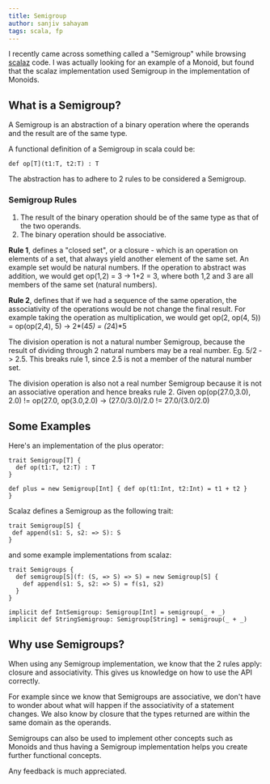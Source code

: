 ```yaml
---
title: Semigroup
author: sanjiv sahayam
tags: scala, fp
---
```


I recently came across something called a "Semigroup" while browsing [scalaz](http://github.com/nkpart/scalaz) code. I was actually looking for an example of a Monoid, but found that the scalaz implementation used Semigroup in the implementation of Monoids.

## What is a Semigroup?

A Semigroup is an abstraction of a binary operation where the operands and the result are of the same type.

A functional definition of a Semigroup in scala could be:


```{.scala}
def op[T](t1:T, t2:T) : T
```

The abstraction has to adhere to 2 rules to be considered a Semigroup.

### Semigroup Rules

1. The result of the binary operation should be of the same type as that of the two operands.
2. The binary operation should be associative.

__Rule 1__, defines a "closed set", or a closure - which is an operation on elements of a set, that always yield another element of the same set. An example set would be natural numbers. If the operation to abstract was addition, we would get op(1,2) = 3 -> 1+2 = 3, where both 1,2 and 3 are all members of the same set (natural numbers).

__Rule 2__, defines that if we had a sequence of the same operation, the associativity of the operations would be not change the final result. For example taking the operation as multiplication, we would get op(2, op(4, 5)) = op(op(2,4), 5) -> 2*(4*5) = (2*4)*5

The division operation is not a natural number Semigroup, because the result of dividing through 2 natural numbers may be a real number. Eg. 5/2 -> 2.5. This breaks rule 1, since 2.5 is not a member of the natural number set.

The division operation is also not a real number Semigroup because it is not an associative operation and hence breaks rule 2. Given op(op(27.0,3.0), 2.0) != op(27.0, op(3.0,2.0) -> (27.0/3.0)/2.0 != 27.0/(3.0/2.0)


## Some Examples

Here's an implementation of the plus operator:

```{.scala}
trait Semigroup[T] {
  def op(t1:T, t2:T) : T
}
 
def plus = new Semigroup[Int] { def op(t1:Int, t2:Int) = t1 + t2 }
}
```

Scalaz defines a Semigroup as the following trait:

```{.scala}
trait Semigroup[S] {
 def append(s1: S, s2: => S): S
}
```

and some example implementations from scalaz:

```{.scala}
trait Semigroups {
  def semigroup[S](f: (S, => S) => S) = new Semigroup[S] {
    def append(s1: S, s2: => S) = f(s1, s2)
  }
}

implicit def IntSemigroup: Semigroup[Int] = semigroup(_ + _)
implicit def StringSemigroup: Semigroup[String] = semigroup(_ + _)
```
##  Why use Semigroups?

When using any Semigroup implementation, we know that the 2 rules apply: closure and associativity. This gives us knowledge on how to use the API correctly.

For example since we know that Semigroups are associative, we don't have to wonder about what will happen if the associativity of a statement changes. We also know by closure that the types returned are within the same domain as the operands.

Semigroups can also be used to implement other concepts such as Monoids and thus having a Semigroup implementation helps you create further functional concepts.

Any feedback is much appreciated.
